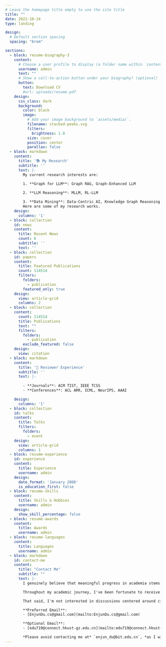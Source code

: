 ```yaml
---
# Leave the homepage title empty to use the site title
title: ""
date: 2022-10-24
type: landing

design:
  # Default section spacing
  spacing: "6rem"

sections:
  - block: resume-biography-3
    content:
      # Choose a user profile to display (a folder name within `content/authors/`)
      username: admin
      text: ""
      # Show a call-to-action button under your biography? (optional)
      button:
        text: Download CV
        #url: uploads/resume.pdf
    design:
      css_class: dark
      background:
        color: black
        image:
          # Add your image background to `assets/media/`.
          filename: stacked-peaks.svg
          filters:
            brightness: 1.0
          size: cover
          position: center
          parallax: false
  - block: markdown
    content:
      title: '📚 My Research'
      subtitle: ''
      text: |-
        My current research interests are:

        1. **Graph for LLM**: Graph RAG, Graph-Enhanced LLM
        
        2. **LLM Reasoning**: MLLM, RL-LLM

        3. **Data Mining**: Data-Centric AI, Knowledge Graph Reasoning
        Here are some of my research works.
    design:
      columns: '1'
  - block: collection
    id: news
    content:
      title: Recent News
      count: 6
      subtitle: ''
      text: ''
  - block: collection
    id: papers
    content:
      title: Featured Publications
      count: 114514
      filters:
        folders:
          - publication
        featured_only: true
    design:
      view: article-grid
      columns: 2
  - block: collection
    content:
      count: 114514
      title: Publications
      text: ""
      filters:
        folders:
          - publication
        exclude_featured: false
    design:
      view: citation
  - block: markdown
    content:
      title: '📝 Reviewer Experience'
      subtitle: ''
      text: |-
        
        - **Journals**: ACM TIST, IEEE TCSS
        - **Conferences**: ACL ARR, ICML, NeurIPS, AAAI

    design:
      columns: '1'
  - block: collection
    id: talks
    content:
      title: Talks
      filters:
        folders:
          - event
    design:
      view: article-grid
      columns: 1
  - block: resume-experience
    id: experience
    content:
      title: Experience
      username: admin
    design:
      date_format: 'January 2006'
      is_education_first: false
  - block: resume-skills
    content:
      title: Skills & Hobbies
      username: admin
    design:
      show_skill_percentage: false
  - block: resume-awards
    content:
      title: Awards
      username: admin
  - block: resume-languages
    content:
      title: Languages
      username: admin
  - block: markdown
    id: contact-me
    content:
      title: "Contact Me"
      subtitle: ""
      text: |-
        I genuinely believe that meaningful progress in academia stems from open dialogue and thoughtful debate. If you have any questions about my research--or if you've previously contacted me through GitHub issues and haven't received a response--please feel free to reach out via email. I'm always happy to chat, collaborate, or offer assistance where I can.

        Throughout my academic journey, I've been fortunate to receive support and inspiration from many generous people. I'm always eager to give back to the community and engage with others passionate about learning and discovery.

        That said, I'm not interested in discussions centered around citation counts, publication metrics, or quantitative comparisons between individuals. If your outreach is primarily motivated by such metrics, I kindly ask that you refrain from contacting me. I'm most interested in conversations about meaningful problems, creative solutions, and insightful ideas.

        **Preferred Email**:  
        - [EnjunDu.cs@gmail.com](mailto:EnjunDu.cs@gmail.com)

        **Optional Email**:  
        - [edu719@connect.hkust-gz.edu.cn](mailto:edu719@connect.hkust-gz.edu.cn)

        *Please avoid contacting me at* `enjun_du@bit.edu.cn`, *as I will no longer have access to this address after June 2026.*
---
```

